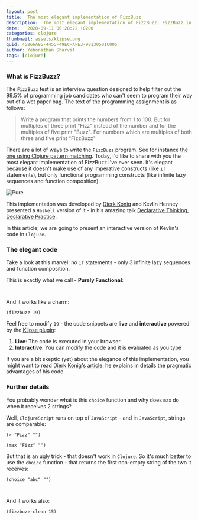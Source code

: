 ```yaml
---
layout: post
title:  The most elegant implementation of FizzBuzz
description:  The most elegant implementation of FizzBuzz. FizzBuzz in Clojure.
date:   2020-09-11 06:28:22 +0200
categories: clojure
thumbnail: assets/klipse.png
guid: 45866A95-4455-49EC-AFE3-98130501C005
author: Yehonathan Sharvit
tags: [clojure]
---
```


### What is FizzBuzz?

The `FizzBuzz` test is an interview question designed to help filter out the 99.5% of programming job candidates who can't seem to program their way out of a wet paper bag. 
The text of the programming assignment is as follows:

>Write a program that prints the numbers from 1 to 100. But for multiples of three print "Fizz" instead of the number and for the multiples of five print "Buzz". For numbers which are multiples of both three and five print "FizzBuzz"


There are a lot of ways to write the `FizzBuzz` program. See for instance [the one using Clojure pattern matching](http://blog.klipse.tech/clojure/2016/10/25/core-match.html#fizzbuzz). 
Today, I'd like to share with you the most elegant implementation of FizzBuzz I've ever seen. It's elegant because it doesn't make use of any imperative constructs (like `if` statements), but only functional programming constructs (like infinite lazy sequences and function composition).

![Pure](/assets/blog_purity.jpg)

This implementation was developed by [Dierk Konig](https://dierk.gitbooks.io/fregegoodness/content/src/docs/asciidoc/fizzbuzz.html) and Kevlin Henney presented a `Haskell` version of it - in his amazing talk [Declarative Thinking, Declarative Practice](https://youtu.be/nrVIlhtoE3Y).

In this article, we are going to present an interactive version of Kevlin's code in `Clojure`.

### The elegant code


Take a look at this marvel: no `if` statements - only 3 infinite lazy sequences and function composition. 

This is exactly what we call -  **Purely Functional**:

<pre><code class="language-eval-clj" data-gist-id="viebel/b133efde8669d6c0630ee6895c1797c6">
</code></pre>

And it works like a charm:


~~~eval-clj
(fizzbuzz 19)
~~~


Feel free to modify `19` - the code snippets are **live** and **interactive** powered by the [Klipse plugin](https://github.com/viebel/klipse):

1. **Live**: The code is executed in your browser
2. **Interactive**: You can modify the code and it is evaluated as you type


If you are a bit skeptic (yet) about the elegance of this implementation, you might want to read [Dierk Konig's article](https://dierk.gitbooks.io/fregegoodness/content/src/docs/asciidoc/fizzbuzz.html): he explains in details the pragmatic advantages of his code.

### Further details

You probably wonder what is this `choice` function and why does `max` do when it receives 2 strings?


Well, `ClojureScript` runs on top of `JavaScript` - and in `JavaScript`, strings are comparable:

~~~eval-clj
(> "Fizz" "")
~~~

~~~eval-clj
(max "Fizz" "")
~~~
But that is an ugly trick - that doesn't work in `Clojure`. So it's much better to use the `choice` function - that returns the first non-empty string of the two it receives:

~~~eval-clj
(choice "abc" "")
~~~


<pre><code class="language-eval-clj" data-gist-id="viebel/564b99b1365d1966342ad0a0977b94b3">
</code></pre>


And it works also:

~~~eval-clj
(fizzbuzz-clean 15)
~~~
